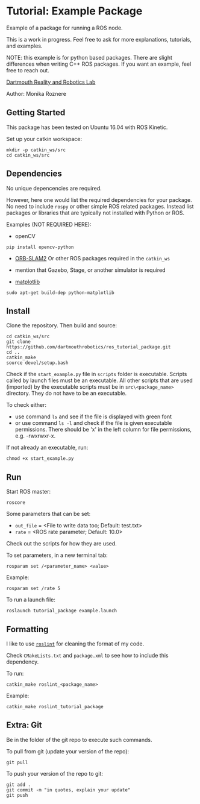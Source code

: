# Tutorial: Example Package

Example of a package for running a ROS node.

This is a work in progress. Feel free to ask for more explanations, tutorials, and examples.

NOTE: this example is for python based packages. There are slight differences when writing C++ ROS packages. If you want an example, feel free to reach out.

[Dartmouth Reality and Robotics Lab](http://rlab.cs.dartmouth.edu/home/)

Author: Monika Roznere

## Getting Started

This package has been tested on Ubuntu 16.04 with ROS Kinetic.

Set up your catkin workspace:
```
mkdir -p catkin_ws/src
cd catkin_ws/src
```

## Dependencies

No unique depencencies are required.

However, here one would list the required dependencies for your package. No need to include `rospy` or other simple ROS related packages. Instead list packages or libraries that are typically not installed with Python or ROS.

Examples (NOT REQUIRED HERE):

* openCV
```
pip install opencv-python
```

* [ORB-SLAM2](https://github.com/raulmur/ORB_SLAM2)
Or other ROS packages required in the `catkin_ws`

* mention that Gazebo, Stage, or another simulator is required

* [matplotlib](https://matplotlib.org/3.2.2/index.html)
```
sudo apt-get build-dep python-matplotlib
```


## Install

Clone the repository. Then build and source:
```
cd catkin_ws/src
git clone https://github.com/dartmouthrobotics/ros_tutorial_package.git
cd ..
catkin_make
source devel/setup.bash
```

Check if the `start_example.py` file in `scripts` folder is executable. Scripts called by launch files must be an executable. All other scripts that are used (imported) by the executable scripts must be in `src\<package_name>` directory. They do not have to be an executable.

To check either:
* use command `ls` and see if the file is displayed with green font
* or use command `ls -l` and check if the file is given executable permissions. There should be 'x' in the left column for file permissions, e.g. -rwxrwxr-x.

If not already an executable, run:
```
chmod +x start_example.py
```

## Run

Start ROS master:
```
roscore
```

Some parameters that can be set:
* `out_file` = \<File to write data too; Default: test.txt\>
* `rate` = \<ROS rate parameter; Default: 10.0\>

Check out the scripts for how they are used.

To set parameters, in a new terminal tab:
```
rosparam set /<parameter_name> <value>
```

Example:
```
rosparam set /rate 5
```

To run a launch file:
```
roslaunch tutorial_package example.launch
```

## Formatting

I like to use [`roslint`](http://wiki.ros.org/roslint) for cleaning the format of my code.

Check `CMakeLists.txt` and `package.xml` to see how to include this dependency.

To run:
```
catkin_make roslint_<package_name>
```

Example:
```
catkin_make roslint_tutorial_package
```


## Extra: Git

Be in the folder of the git repo to execute such commands.

To pull from git (update your version of the repo):
```
git pull
```

To push your version of the repo to git:
```
git add .
git commit -m "in quotes, explain your update"
git push
```
